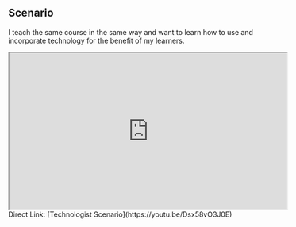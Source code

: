 ## Scenario <!-- {docsify-ignore} -->

I teach the same course in the same way and want to learn how to use and incorporate technology for the benefit of my learners.

<div class="video-container-4by3"><iframe width="560" height="315" src="https://www.youtube.com/embed/Dsx58vO3J0E"></iframe></div>
Direct Link: [Technologist Scenario](https://youtu.be/Dsx58vO3J0E)
